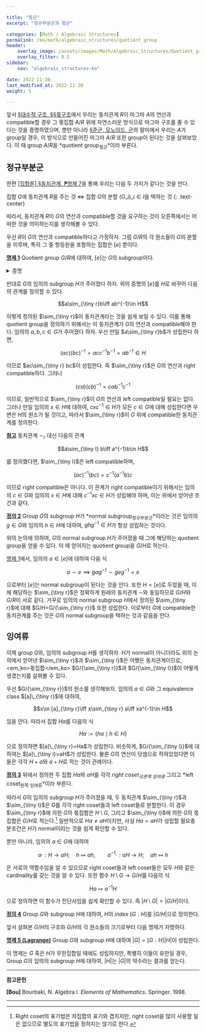 ```yaml
---

title: "몫군"
excerpt: "정규부분군과 몫군"

categories: [Math / Algebraic Structures]
permalink: /ko/math/algebraic_structures/quotient_group
header:
    overlay_image: /assets/images/Math/Algebraic_Structures/Quotient_group.png
    overlay_filter: 0.5
sidebar: 
    nav: "algebraic_structures-ko"

date: 2022-11-30
last_modified_at: 2022-11-30
weight: 5

---
```


앞서 [§대수적 구조, §§몫구조](/ko/math/groups/algebraic_structure#%EB%AA%AB%EA%B5%AC%EC%A1%B0)에서 우리는 동치관계 $R$이 마그마 $A$의 연산과 compatible할 경우 그 몫집합 $A/R$ 위에 자연스러운 방식으로 마그마 구조를 줄 수 있다는 것을 증명하였으며, 뿐만 아니라 [§준군, 모노이드, 군](/ko/math/groups/group)의 말미에서 우리는 $A$가 group일 경우, 이 방식으로 만들어진 마그마 $A/R$ 또한 group이 된다는 것을 살펴보았다. 이 때 group $A/R$을 *quotient group<sub>몫군</sub>*이라 부른다.

## 정규부분군

한편 [\[집합론\] §동치관계, ⁋명제 7](/ko/math/set_theory/equivalence_relations#pp7)을 통해 우리는 다음 두 가지가 같다는 것을 안다.

집합 $G$에 동치관계 $R$을 주는 것 $\iff$ 집합 $G$의 분할 $(G\_i)\_{i\in I}$을 택하는 것
{: .text-center}

따라서, 동치관계 $R$이 $G$의 연산과 compatible할 것을 요구하는 것이 오른쪽에서는 어떠한 것을 의미하는지를 생각해볼 수 있다. 

우선 $R$이 $G$의 연산과 compatible하다고 가정하자. 그럼 $G/R$의 각 원소들이 $G$의 분할을 이루며, 특히 그 중 항등원을 포함하는 집합은 $[e]$ 뿐이다.

<div class="proposition" markdown="1">

<ins id="pp1">**명제 1**</ins> Quotient group $G/R$에 대하여, $[e]$는 $G$의 subgroup이다.

</div>
<details class="proof" markdown="1">
<summary>증명</summary>

$a,b\in [e]$라 하자. 즉 $a\sim e\sim b$이다. 이제 $R$은 $G$의 연산과 compatible하므로, $a\sim b$의 양 변의 오른쪽에 $b^{-1}$을 곱하여 $ab^{-1}\sim e$를 얻는다. 즉 $ab^{-1}\in[e]$이므로 [§준군, 모노이드, 군, ⁋명제 12](/ko/math/groups/group#pp12)에 의하여 $[e]$는 subgroup인 것을 안다.

</details>

반대로 $G$의 임의의 subgroup $H$가 주어졌다 하자. 위의 증명의 $[e]$를 $H$로 바꾸어 다음의 관계를 정의할 수 있다.

$$a\sim_{\tiny r}b\iff ab^{-1}\in H$$

이렇게 정의된 $\sim_{\tiny r}$이 동치관계라는 것을 쉽게 보일 수 있다. 이를 통해 quotient group을 정의하기 위해서는 이 동치관계가 $G$의 연산과 compatible해야 한다. 임의의 $a,b,c\in G$가 주어졌다 하자. 우선 만일 $a\sim_{\tiny r}b$가 성립한다 하면, 

$$(ac)(bc)^{-1}=acc^{-1}b^{-1}=ab^{-1}\in H$$

이므로 $ac\sim_{\tiny r} bc$이 성립한다. 즉 $\sim_{\tiny r}$은 $G$의 연산과 right compatible하다. 그러나

$$(ca)(cb)^{-1}=cab^{-1}c^{-1}$$

이므로, 일반적으로 $\sim_{\tiny r}$이 $G$의 연산과 left compatible일 필요는 없다. 그러나 만일 임의의 $x\in H$에 대하여, $cxc^{-1}\in H$가 모든 $c\in G$에 대해 성립한다면 우변은 $H$의 원소가 될 것이고, 따라서 $\sim_{\tiny r}$이 $G$ 위에 compatible한 동치관계를 정의한다.

<div class="remark" markdown="1">

<ins id="rmk1">**참고**</ins> 동치관계 $\sim_r$ 대신 다음의 관계

$$a\sim_{\tiny l} b\iff a^{-1}b\in H$$

를 정의했다면, $\sim_{\tiny l}$은 left compatible하며, 

$$(ac)^{-1}(bc)=c^{-1}(a^{-1}b)c$$

이므로 right compatible은 아니다. 이 관계가 right compatible이기 위해서는 임의의 $c\in G$와 임의의 $x\in H$에 대해 $c^{-1}xc\in H$가 성립해야 하며, 이는 위에서 얻어낸 조건과 같다.

</div>

<div class="definition" markdown="1">

<ins id="df2">**정의 2**</ins> Group $G$의 subgroup $H$가 *normal subgroup<sub>정규부분군</sub>*이라는 것은 임의의 $g\in G$와 임의의 $h\in H$에 대하여, $ghg^{-1}\in H$가 항상 성립하는 것이다.

</div>

위의 논의에 의하여, $G$의 normal subgroup $H$가 주어졌을 때 그에 해당하는 quotient group을 얻을 수 있다. 이 때 얻어지는 quotient group을 $G/H$로 적는다.

[명제 1](#pp1)에서, 임의의 $a\in [e]$에 대하여 다음 식

$$a\sim e\implies gag^{-1}\sim geg^{-1}=e$$

으로부터 $[e]$는 normal subgroup이 된다는 것을 안다. 또한 $H=[e]$로 두었을 때, 이에 해당하는 $\sim_{\tiny r}$은 정확하게 원래의 동치관계 $\sim$와 동일하므로 $G/H$와 $G/R$이 서로 같다. 거꾸로 임의의 normal subgroup $H$에서 정의된 $\sim_{\tiny r}$에 대해 $G/H=G/{\sim_{\tiny r}}$ 또한 성립한다. 이로부터 $G$에 compatible한 동치관계를 주는 것은 $G$의 normal subgroup을 택하는 것과 같음을 안다. 

## 잉여류

이제 group $G$와, 임의의 subgroup $H$를 생각하자. $H$가 normal이 아니더라도 위의 논의에서 얻어낸 $\sim_{\tiny r}$과 $\sim_{\tiny l}$은 어쨌든 동치관계이므로, <em_ko>몫집합</em_ko> $G/{\sim_{\tiny r}}$과 $G/{\sim_{\tiny l}}$이 어떻게 생겼는지를 살펴볼 수 있다. 

우선 $G/{\sim_{\tiny r}}$의 원소를 생각해보자. 임의의 $a\in G$와 그 equivalence class $[a]\_{\tiny r}$에 대하여,

$$x\in [a]_{\tiny r}\iff x\sim_{\tiny r} a\iff xa^{-1}\in H$$

임을 안다. 따라서 집합 $Ha$를 다음의 식

$$Ha:=\{ha\mid h\in H\}$$

으로 정의하면 $[a]\_{\tiny r}=Ha$가 성립한다. 비슷하게, $G/{\sim_{\tiny l}}$에 대하여는 $[a]\_{\tiny l}=aH$가 성립한다. 물론 $G$의 연산이 덧셈으로 적혀있었다면 이들은 각각 $H+a$와 $a+H$로 적는 것이 관례이다.

<div class="definition" markdown="1">

<ins id="df3">**정의 3**</ins> 위에서 정의한 두 집합 $Ha$와 $aH$를 각각 *right coset<sub>오른쪽 잉여류</sub>* 그리고 *left coset<sub>왼쪽 잉여류</sub>*이라 부른다.

</div>

따라서 $G$의 임의의 subgroup $H$가 주어졌을 때, 두 동치관계 $\sim_{\tiny r}$과 $\sim_{\tiny l}$은 $G$를 각각 right coset들과 left coset들로 분할한다. 이 경우 $\sim_{\tiny r}$에 의한 $G$의 몫집합은 $H\setminus G$, 그리고 $\sim_{\tiny l}$에 의한 $G$의 몫집합은 $G/H$로 적는다.[^1] 일반적으로 $Ha\neq aH$이지만, 사실 $Ha=aH$가 성립할 필요충분조건은 $H$가 normal이라는 것을 쉽게 확인할 수 있다.

뿐만 아니라, 임의의 $a\in G$에 대하여

$${a\cdot}: H\rightarrow aH;\quad h\mapsto ah,\qquad {a^{-1}\cdot}: aH\rightarrow H;\quad ah\mapsto h$$

은 서로의 역함수임을 알 수 있으므로 right coset들과 left coset들은 모두 $H$와 같은 cardinality를 갖는 것을 알 수 있다. 또한 함수 $H\setminus G\rightarrow G/H$를 다음의 식

$$Ha\mapsto a^{-1}H$$

으로 정의하면 이 함수가 전단사임을 쉽게 확인할 수 있다. 즉 $\lvert H\setminus G\rvert=\lvert G/H\rvert$이다.

<div class="definition" markdown="1">

<ins id="df4">**정의 4**</ins> Group $G$와 subgroup $H$에 대하여, $H$의 *index* $[G:H]$를 $\lvert G/H\rvert$으로 정의한다.

</div>

앞서 살펴본 $G/H$의 구조와 $G/H$의 각 원소들의 크기로부터 다음 명제가 자명하다.

<div class="proposition" markdown="1">

<ins id="pp5">**명제 5 (Lagrange)**</ins> Group $G$와 subgroup $H$에 대하여 $\lvert G\rvert=[G:H]\lvert H\rvert$이 성립한다.

</div>

이 명제는 $G$ 혹은 $H$가 무한집합일 때에도 성립하지만, 특별히 이들이 유한일 경우, <phrase>Group $G$의 임의의 subgroup $H$에 대하여, $\lvert H\rvert$는 $\lvert G\rvert$의 약수</phrase>라는 결과를 얻는다.

---

**참고문헌**

**[Bou]** Bourbaki, N. Algebra I. *Elements of Mathematics*. Springer. 1998.  

---

[^1]: Right coset의 표기법은 차집합의 표기와 겹치지만, right coset을 많이 사용할 일은 없으므로 별도의 표기법을 정하지는 않기로 한다. 